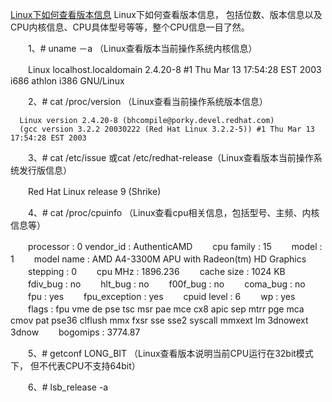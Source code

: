 [Linux下如何查看版本信息](https://www.cnblogs.com/YangJieCheng/p/5907166.html)
   Linux下如何查看版本信息， 包括位数、版本信息以及CPU内核信息、CPU具体型号等等，整个CPU信息一目了然。
 
　　1、# uname －a   （Linux查看版本当前操作系统内核信息）
 
　　Linux localhost.localdomain 2.4.20-8 #1 Thu Mar 13 17:54:28 EST 2003 i686 athlon i386 GNU/Linux
 
　　2、# cat /proc/version （Linux查看当前操作系统版本信息）
 
      Linux version 2.4.20-8 (bhcompile@porky.devel.redhat.com)
      (gcc version 3.2.2 20030222 (Red Hat Linux 3.2.2-5)) #1 Thu Mar 13 17:54:28 EST 2003
 
　　3、# cat /etc/issue  或cat /etc/redhat-release（Linux查看版本当前操作系统发行版信息）
 
　　Red Hat Linux release 9 (Shrike)

　　4、# cat /proc/cpuinfo （Linux查看cpu相关信息，包括型号、主频、内核信息等）
 
　　processor        : 0
     vendor_id         : AuthenticAMD
　　cpu family        : 15
　　model             : 1
　　model name      : AMD A4-3300M APU with Radeon(tm) HD Graphics
　　stepping         : 0
　　cpu MHz          : 1896.236
　　cache size       : 1024 KB
　　fdiv_bug         : no
　　hlt_bug          : no
　　f00f_bug        : no
　　coma_bug      : no
　　fpu                : yes
　　fpu_exception   : yes
　　cpuid level      : 6
　　wp                : yes
　　flags             : fpu vme de pse tsc msr pae mce cx8 apic sep mtrr pge mca cmov pat pse36 clflush mmx fxsr
                           sse sse2 syscall mmxext lm 3dnowext 3dnow
　　bogomips      : 3774.87
 
　　5、# getconf LONG_BIT  （Linux查看版本说明当前CPU运行在32bit模式下， 但不代表CPU不支持64bit）

 
　　6、# lsb_release -a